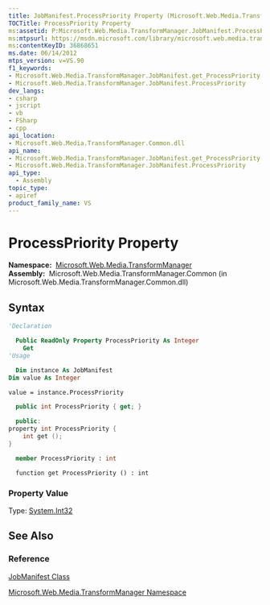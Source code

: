 ```yaml
---
title: JobManifest.ProcessPriority Property (Microsoft.Web.Media.TransformManager)
TOCTitle: ProcessPriority Property
ms:assetid: P:Microsoft.Web.Media.TransformManager.JobManifest.ProcessPriority
ms:mtpsurl: https://msdn.microsoft.com/library/microsoft.web.media.transformmanager.jobmanifest.processpriority(v=VS.90)
ms:contentKeyID: 36868651
ms.date: 06/14/2012
mtps_version: v=VS.90
f1_keywords:
- Microsoft.Web.Media.TransformManager.JobManifest.get_ProcessPriority
- Microsoft.Web.Media.TransformManager.JobManifest.ProcessPriority
dev_langs:
- csharp
- jscript
- vb
- FSharp
- cpp
api_location:
- Microsoft.Web.Media.TransformManager.Common.dll
api_name:
- Microsoft.Web.Media.TransformManager.JobManifest.get_ProcessPriority
- Microsoft.Web.Media.TransformManager.JobManifest.ProcessPriority
api_type:
  - Assembly
topic_type:
- apiref
product_family_name: VS
---
```


# ProcessPriority Property

**Namespace:**  [Microsoft.Web.Media.TransformManager](microsoft-web-media-transformmanager-namespace.md)  
**Assembly:**  Microsoft.Web.Media.TransformManager.Common (in Microsoft.Web.Media.TransformManager.Common.dll)

## Syntax

```vb
'Declaration

  Public ReadOnly Property ProcessPriority As Integer
    Get
'Usage

  Dim instance As JobManifest
Dim value As Integer

value = instance.ProcessPriority
```

```csharp
  public int ProcessPriority { get; }
```

```cpp
  public:
property int ProcessPriority {
    int get ();
}
```

``` fsharp
  member ProcessPriority : int
```

```jscript
  function get ProcessPriority () : int
```

### Property Value

Type: [System.Int32](https://msdn.microsoft.com/library/td2s409d)  

## See Also

### Reference

[JobManifest Class](jobmanifest-class-microsoft-web-media-transformmanager.md)

[Microsoft.Web.Media.TransformManager Namespace](microsoft-web-media-transformmanager-namespace.md)
